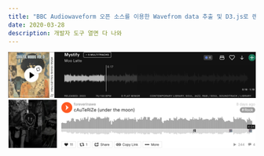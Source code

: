```yaml
---
title: "BBC Audiowaveform 오픈 소스를 이용한 Wavefrom data 추출 및 D3.js로 렌더링하기"
date: 2020-03-28
description: 개발자 도구 열면 다 나와
---
```


![Tracklib](/assets/images/2025/2025-03-28-5-25-32-PM.png)
![Soundcloud](/assets/images/2025/2025-03-28-5-24-58-PM.png)


